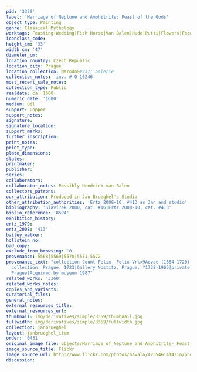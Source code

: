 ```yaml
---
pid: '3359'
label: 'Marriage of Neptune and Amphitrite: Feast of the Gods'
object_type: Painting
genre: Classical Mythology
worktags: Feasting|Wedding|Fish|Horse|Van Balen|Nude|Putti|Flowers|Food|Fruit|Shells
iconclass_code:
height_cm: '33'
width_cm: '47'
diameter_cm:
location_country: Czech Republic
location_city: Prague
location_collection: Narodn&#237; Galerie
collection_notes: 'inv. # O 16246'
most_recent_sale_notes:
collection_type: Public
realdate: ca. 1600
numeric_date: '1600'
medium: Oil
support: Copper
support_notes:
signature:
signature_location:
support_marks:
further_inscription:
print_notes:
print_type:
plate_dimensions:
states:
printmaker:
publisher:
series:
collaborators:
collaborator_notes: Possibly Hendrick van Balen
collectors_patrons:
our_attribution: Produced in Jan Brueghel's Studio
other_attribution_authorities: 'Ertz 2008-10, #413 as Jan and studio'
bibliography: 'Slaví?ek 2000, cat. #16|Ertz 2008-10, cat. #413'
biblio_reference: '8594'
exhibition_history:
ertz_1979:
ertz_2008: '413'
bailey_walker:
hollstein_no:
bad_copy:
exclude_from_browsing: '0'
provenance: 5568|5569|5570|5571|5572
provenance_text: "collection Count Felix  Felix Vr\x9Aovec (1654-1720)|sold from this
  collection, Prague, 1723|Gallery Nostitz, Prague, ?1738-1905|private collection,
  Prague|Acquired by museum 1987"
related_works: '3360'
related_works_notes:
copies_and_variants:
curatorial_files:
general_notes:
external_resources_title:
external_resources_url:
thumbnail: img/derivatives/simple/3359/thumbnail.jpg
fullwidth: img/derivatives/simple/3359/fullwidth.jpg
collection: janbrueghel
layout: janbrueghel_item
order: '0431'
original_image_file: objects/Marriage_of_Neptune_and_Amphitrite-_Feast_of_the_Gods.jpg
image_source_title: Flickr
image_source_url: http://www.flickr.com/photos/havala/4235461414/in/photostream/
discussion:
---
```

